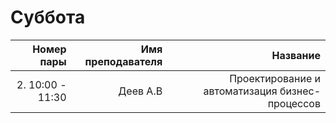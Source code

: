 # Суббота
|  Номер пары     |  Имя преподавателя|  Название    |
| ---------------:|------------------:| -------------:|
| 2. 10:00 - 11:30| Деев А.В          |  Проектирование и автоматизация бизнес-процессов  |